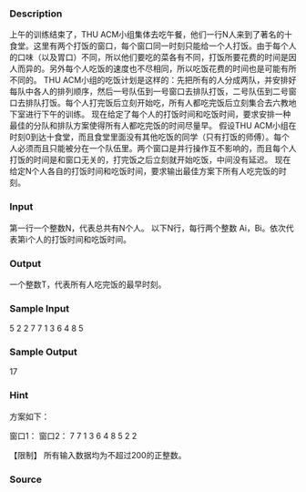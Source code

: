 
### Description
上午的训练结束了，THU ACM小组集体去吃午餐，他们一行N人来到了著名的十食堂。这里有两个打饭的窗口，每个窗口同一时刻只能给一个人打饭。由于每个人的口味（以及胃口）不同，所以他们要吃的菜各有不同，打饭所要花费的时间是因人而异的。另外每个人吃饭的速度也不尽相同，所以吃饭花费的时间也是可能有所不同的。
THU ACM小组的吃饭计划是这样的：先把所有的人分成两队，并安排好每队中各人的排列顺序，然后一号队伍到一号窗口去排队打饭，二号队伍到二号窗口去排队打饭。每个人打完饭后立刻开始吃，所有人都吃完饭后立刻集合去六教地下室进行下午的训练。
现在给定了每个人的打饭时间和吃饭时间，要求安排一种最佳的分队和排队方案使得所有人都吃完饭的时间尽量早。
假设THU ACM小组在时刻0到达十食堂，而且食堂里面没有其他吃饭的同学（只有打饭的师傅）。每个人必须而且只能被分在一个队伍里。两个窗口是并行操作互不影响的，而且每个人打饭的时间是和窗口无关的，打完饭之后立刻就开始吃饭，中间没有延迟。
现在给定N个人各自的打饭时间和吃饭时间，要求输出最佳方案下所有人吃完饭的时刻。

### Input

第一行一个整数N，代表总共有N个人。
以下N行，每行两个整数 Ai，Bi。依次代表第i个人的打饭时间和吃饭时间。



### Output
一个整数T，代表所有人吃完饭的最早时刻。

### Sample Input
5
2 2
7 7
1 3
6 4
8 5

### Sample Output
17
### Hint
方案如下：

窗口1：						窗口2：
7 7				          	1 3
6 4						8 5
						2 2

【限制】
所有输入数据均为不超过200的正整数。

### Source
